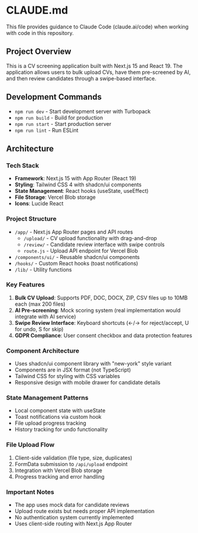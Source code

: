 # CLAUDE.md

This file provides guidance to Claude Code (claude.ai/code) when working with code in this repository.

## Project Overview

This is a CV screening application built with Next.js 15 and React 19. The application allows users to bulk upload CVs, have them pre-screened by AI, and then review candidates through a swipe-based interface.

## Development Commands

- `npm run dev` - Start development server with Turbopack
- `npm run build` - Build for production
- `npm run start` - Start production server
- `npm run lint` - Run ESLint

## Architecture

### Tech Stack

- **Framework**: Next.js 15 with App Router (React 19)
- **Styling**: Tailwind CSS 4 with shadcn/ui components
- **State Management**: React hooks (useState, useEffect)
- **File Storage**: Vercel Blob storage
- **Icons**: Lucide React

### Project Structure

- `/app/` - Next.js App Router pages and API routes
  - `/upload/` - CV upload functionality with drag-and-drop
  - `/review/` - Candidate review interface with swipe controls
  - `route.js` - Upload API endpoint for Vercel Blob
- `/components/ui/` - Reusable shadcn/ui components
- `/hooks/` - Custom React hooks (toast notifications)
- `/lib/` - Utility functions

### Key Features

1. **Bulk CV Upload**: Supports PDF, DOC, DOCX, ZIP, CSV files up to 10MB each (max 200 files)
2. **AI Pre-screening**: Mock scoring system (real implementation would integrate with AI service)
3. **Swipe Review Interface**: Keyboard shortcuts (←/→ for reject/accept, U for undo, S for skip)
4. **GDPR Compliance**: User consent checkbox and data protection features

### Component Architecture

- Uses shadcn/ui component library with "new-york" style variant
- Components are in JSX format (not TypeScript)
- Tailwind CSS for styling with CSS variables
- Responsive design with mobile drawer for candidate details

### State Management Patterns

- Local component state with useState
- Toast notifications via custom hook
- File upload progress tracking
- History tracking for undo functionality

### File Upload Flow

1. Client-side validation (file type, size, duplicates)
2. FormData submission to `/api/upload` endpoint
3. Integration with Vercel Blob storage
4. Progress tracking and error handling

### Important Notes

- The app uses mock data for candidate reviews
- Upload route exists but needs proper API implementation
- No authentication system currently implemented
- Uses client-side routing with Next.js App Router
